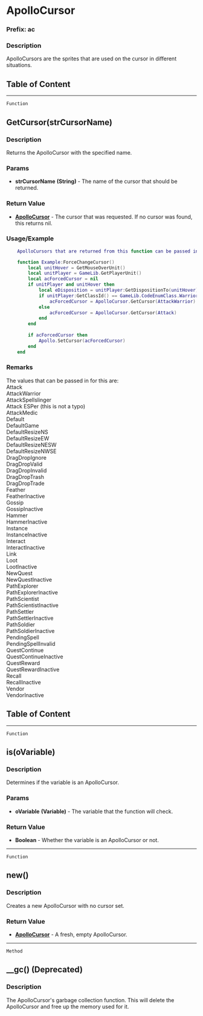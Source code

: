 ApolloCursor
============

### Prefix: ac

### Description

ApolloCursors are the sprites that are used on the cursor in different
situations.

Table of Content
---------------- 

<!-- toc -->

------------------------------------------------------------------------

`Function`

GetCursor(strCursorName)
------------------------

### Description

Returns the ApolloCursor with the specified name.

### Params

-   **strCursorName** **(String)** - The name of the cursor that should
    be returned.

### Return Value

-   **[ApolloCursor](../Classes/ApolloCursor.html)** - The cursor that
    was requested. If no cursor was found, this returns nil.

### Usage/Example

```lua
    ApolloCursors that are returned from this function can be passed into Apollo.SetCursor() to change the window cursor.

    function Example:ForceChangeCursor()
        local unitHover = GetMouseOverUnit()
        local unitPlayer = GameLib.GetPlayerUnit()
        local acForcedCursor = nil
        if unitPlayer and unitHover then
            local eDisposition = unitPlayer:GetDispositionTo(unitHover)
            if unitPlayer:GetClassId() == GameLib.CodeEnumClass.Warrior and eDisposition == Unit.CodeEnumDisposition.Hostile or eDisposition == Unit.CodeEnumDisposition.Neutral then
                acForcedCursor = ApolloCursor.GetCursor(AttackWarrior)
            else
                acForcedCursor = ApolloCursor.GetCursor(Attack)
            end
        end
        
        if acForcedCursor then
            Apollo.SetCursor(acForcedCursor)
        end
    end
```

### Remarks

The values that can be passed in for this are:\
Attack\
AttackWarrior\
AttackSpellslinger\
Attack ESPer (this is not a typo)\
AttackMedic\
Default\
DefaultGame\
DefaultResizeNS\
DefaultResizeEW\
DefaultResizeNESW\
DefaultResizeNWSE\
DragDropIgnore\
DragDropValid\
DragDropInvalid\
DragDropTrash\
DragDropTrade\
Feather\
FeatherInactive\
Gossip\
GossipInactive\
Hammer\
HammerInactive\
Instance\
InstanceInactive\
Interact\
InteractInactive\
Link\
Loot\
LootInactive\
NewQuest\
NewQuestInactive\
PathExplorer\
PathExplorerInactive\
PathScientist\
PathScientistInactive\
PathSettler\
PathSettlerInactive\
PathSoldier\
PathSoldierInactive\
PendingSpell\
PendingSpellInvalid\
QuestContinue\
QuestContinueInactive\
QuestReward\
QuestRewardInactive\
Recall\
RecallInactive\
Vendor\
VendorInactive

Table of Content
---------------- 

<!-- toc -->

------------------------------------------------------------------------

`Function`

is(oVariable)
-------------

### Description

Determines if the variable is an ApolloCursor.

### Params

-   **oVariable** **(Variable)** - The variable that the function will
    check.

### Return Value

-   **Boolean** - Whether the variable is an ApolloCursor or not.

------------------------------------------------------------------------

`Function`

new()
-----

### Description

Creates a new ApolloCursor with no cursor set.

### Return Value

-   **[ApolloCursor](../Classes/ApolloCursor.html)** - A fresh, empty
    ApolloCursor.

------------------------------------------------------------------------

`Method`

\_\_gc() (Deprecated)
---------------------

### Description

The ApolloCursor's garbage collection function. This will delete the
ApolloCursor and free up the memory used for it.
